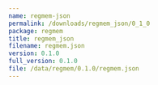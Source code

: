 ```yaml
---
name: regmem-json
permalink: /downloads/regmem_json/0_1_0
package: regmem
title: regmem_json
filename: regmem.json
version: 0.1.0
full_version: 0.1.0
file: /data/regmem/0.1.0/regmem.json
---
```

